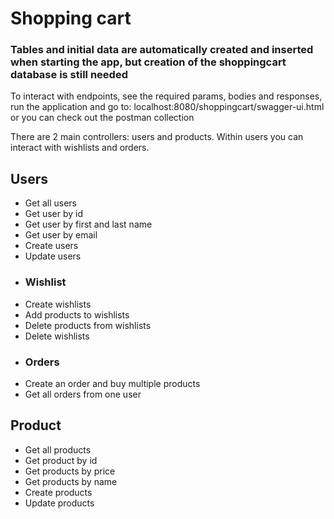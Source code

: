 # Shopping cart
### Tables and initial data are automatically created and inserted when starting the app, but creation of the shoppingcart database is still needed
To interact with endpoints, see the required params, bodies and responses, run the application and go to: localhost:8080/shoppingcart/swagger-ui.html or you can check out the postman collection

There are 2 main controllers: users and products. Within users you can interact with wishlists and orders.

## Users
- Get all users
- Get user by id
- Get user by first and last name
- Get user by email
- Create users
- Update users
- ### Wishlist
- Create wishlists
- Add products to wishlists
- Delete products from wishlists
- Delete wishlists
- ### Orders
- Create an order and buy multiple products
- Get all orders from one user

## Product
- Get all products
- Get product by id
- Get products by price
- Get products by name
- Create products
- Update products
